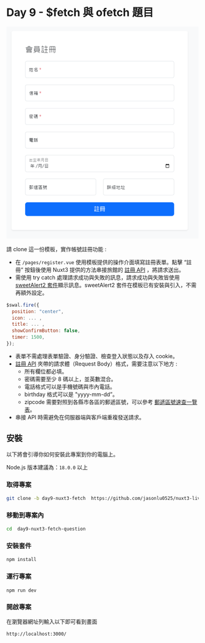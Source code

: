 # Day 9 - $fetch 與 ofetch 題目

![題目示意圖](image.png)

請 clone 這一份模板，實作帳號註冊功能 :

- 在 `/pages/register.vue` 使用模板提供的操作介面填寫註冊表單。點擊 “註冊” 按鈕後使用 Nuxt3 提供的方法串接旅館的 [註冊 API](https://todolist-api.hexschool.io/doc/#/%E4%BD%BF%E7%94%A8%E8%80%85/post_users_sign_up) ，將請求送出。
- 需使用 try catch 處理請求成功與失敗的訊息，請求成功與失敗皆使用 [sweetAlert2 套件](https://sweetalert2.github.io/)顯示訊息。sweetAlert2 套件在模板已有安裝與引入，不需再額外設定。

```jsx
$swal.fire({
  position: "center",
  icon: ... ,
  title: ... ,
  showConfirmButton: false,
  timer: 1500,
});
```

- 表單不需處理表單驗證、身分驗證、檢查登入狀態以及存入 cookie。
- [註冊 API](https://todolist-api.hexschool.io/doc/#/%E4%BD%BF%E7%94%A8%E8%80%85/post_users_sign_up) 夾帶的請求體（Request Body）格式，需要注意以下地方 :
  - 所有欄位都必填。
  - 密碼需要至少 8 碼以上，並英數混合。
  - 電話格式可以是手機號碼與市內電話。
  - birthday 格式可以是 "yyyy-mm-dd”。
  - zipcode 需要對照到各縣市各區的郵遞區號，可以參考 [郵遞區號速查一覽表](https://c2e.ezbox.idv.tw/zipcode.php)。
- 串接 API 時需避免在伺服器端與客戶端重複發送請求。

## 安裝

以下將會引導你如何安裝此專案到你的電腦上。

Node.js 版本建議為：`18.0.0` 以上

### 取得專案

```bash
git clone -b day9-nuxt3-fetch  https://github.com/jasonlu0525/nuxt3-live-question.git day9-nuxt3-fetch-question
```

### 移動到專案內

```bash
cd  day9-nuxt3-fetch-question
```

### 安裝套件

```bash
npm install
```

### 運行專案

```bash
npm run dev
```

### 開啟專案

在瀏覽器網址列輸入以下即可看到畫面

```bash
http://localhost:3000/
```
